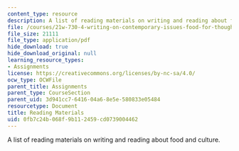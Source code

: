 ```yaml
---
content_type: resource
description: A list of reading materials on writing and reading about food and culture.
file: /courses/21w-730-4-writing-on-contemporary-issues-food-for-thought-writing-and-reading-about-the-cultures-of-food-fall-2008/0fb7c24b068f9b112459cd0739004462_homework.pdf
file_size: 21111
file_type: application/pdf
hide_download: true
hide_download_original: null
learning_resource_types:
- Assignments
license: https://creativecommons.org/licenses/by-nc-sa/4.0/
ocw_type: OCWFile
parent_title: Assignments
parent_type: CourseSection
parent_uid: 3d941cc7-6416-04a6-8e5e-580833e05484
resourcetype: Document
title: Reading Materials
uid: 0fb7c24b-068f-9b11-2459-cd0739004462
---
```

A list of reading materials on writing and reading about food and culture.